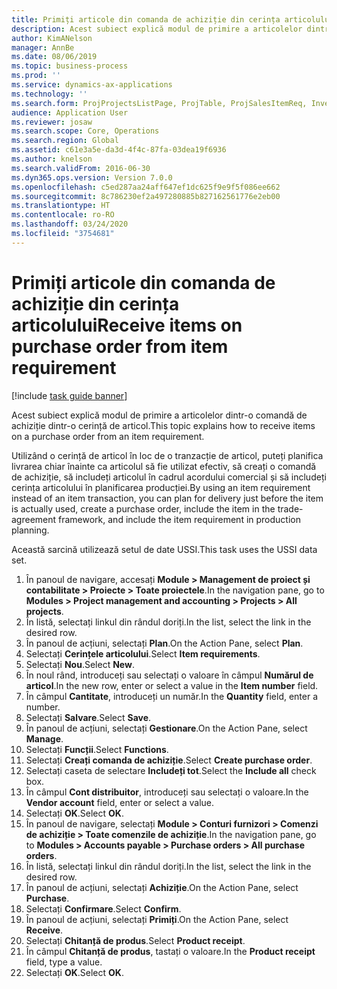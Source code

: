 ```yaml
---
title: Primiți articole din comanda de achiziție din cerința articolului
description: Acest subiect explică modul de primire a articolelor dintr-o comandă de achiziție dintr-o cerință de articol.
author: KimANelson
manager: AnnBe
ms.date: 08/06/2019
ms.topic: business-process
ms.prod: ''
ms.service: dynamics-ax-applications
ms.technology: ''
ms.search.form: ProjProjectsListPage, ProjTable, ProjSalesItemReq, InventItemIdLookupSimple, PurchCreateFromSalesOrder, VendAccountItemLookup, PurchTable, PurchEditLines
audience: Application User
ms.reviewer: josaw
ms.search.scope: Core, Operations
ms.search.region: Global
ms.assetid: c61e3a5e-da3d-4f4c-87fa-03dea19f6936
ms.author: knelson
ms.search.validFrom: 2016-06-30
ms.dyn365.ops.version: Version 7.0.0
ms.openlocfilehash: c5ed287aa24aff647ef1dc625f9e9f5f086ee662
ms.sourcegitcommit: 8c786230ef2a497280885b827162561776e2eb00
ms.translationtype: HT
ms.contentlocale: ro-RO
ms.lasthandoff: 03/24/2020
ms.locfileid: "3754681"
---
```

# <a name="receive-items-on-purchase-order-from-item-requirement"></a><span data-ttu-id="27463-103">Primiți articole din comanda de achiziție din cerința articolului</span><span class="sxs-lookup"><span data-stu-id="27463-103">Receive items on purchase order from item requirement</span></span>

[!include [task guide banner](../../includes/task-guide-banner.md)]

<span data-ttu-id="27463-104">Acest subiect explică modul de primire a articolelor dintr-o comandă de achiziție dintr-o cerință de articol.</span><span class="sxs-lookup"><span data-stu-id="27463-104">This topic explains how to receive items on a purchase order from an item requirement.</span></span>

<span data-ttu-id="27463-105">Utilizând o cerință de articol în loc de o tranzacție de articol, puteți planifica livrarea chiar înainte ca articolul să fie utilizat efectiv, să creați o comandă de achiziție, să includeți articolul în cadrul acordului comercial și să includeți cerința articolului în planificarea producției.</span><span class="sxs-lookup"><span data-stu-id="27463-105">By using an item requirement instead of an item transaction, you can plan for delivery just before the item is actually used, create a purchase order, include the item in the trade-agreement framework, and include the item requirement in production planning.</span></span> 

<span data-ttu-id="27463-106">Această sarcină utilizează setul de date USSI.</span><span class="sxs-lookup"><span data-stu-id="27463-106">This task uses the USSI data set.</span></span>

1. <span data-ttu-id="27463-107">În panoul de navigare, accesați **Module > Management de proiect și contabilitate > Proiecte > Toate proiectele**.</span><span class="sxs-lookup"><span data-stu-id="27463-107">In the navigation pane, go to **Modules > Project management and accounting > Projects > All projects**.</span></span>
2. <span data-ttu-id="27463-108">În listă, selectați linkul din rândul doriți.</span><span class="sxs-lookup"><span data-stu-id="27463-108">In the list, select the link in the desired row.</span></span>
3. <span data-ttu-id="27463-109">În panoul de acțiuni, selectați **Plan**.</span><span class="sxs-lookup"><span data-stu-id="27463-109">On the Action Pane, select **Plan**.</span></span>
4. <span data-ttu-id="27463-110">Selectați **Cerințele articolului**.</span><span class="sxs-lookup"><span data-stu-id="27463-110">Select **Item requirements**.</span></span>
5. <span data-ttu-id="27463-111">Selectați **Nou**.</span><span class="sxs-lookup"><span data-stu-id="27463-111">Select **New**.</span></span>
6. <span data-ttu-id="27463-112">În noul rând, introduceți sau selectați o valoare în câmpul **Numărul de articol**.</span><span class="sxs-lookup"><span data-stu-id="27463-112">In the new row, enter or select a value in the **Item number** field.</span></span>
7. <span data-ttu-id="27463-113">În câmpul **Cantitate**, introduceți un număr.</span><span class="sxs-lookup"><span data-stu-id="27463-113">In the **Quantity** field, enter a number.</span></span>
8. <span data-ttu-id="27463-114">Selectați **Salvare**.</span><span class="sxs-lookup"><span data-stu-id="27463-114">Select **Save**.</span></span>
9. <span data-ttu-id="27463-115">În panoul de acțiuni, selectați **Gestionare**.</span><span class="sxs-lookup"><span data-stu-id="27463-115">On the Action Pane, select **Manage**.</span></span>
10. <span data-ttu-id="27463-116">Selectați **Funcții**.</span><span class="sxs-lookup"><span data-stu-id="27463-116">Select **Functions**.</span></span>
11. <span data-ttu-id="27463-117">Selectați **Creați comanda de achiziție**.</span><span class="sxs-lookup"><span data-stu-id="27463-117">Select **Create purchase order**.</span></span>
12. <span data-ttu-id="27463-118">Selectați caseta de selectare **Includeți tot**.</span><span class="sxs-lookup"><span data-stu-id="27463-118">Select the **Include all** check box.</span></span>
13. <span data-ttu-id="27463-119">În câmpul **Cont distribuitor**, introduceți sau selectați o valoare.</span><span class="sxs-lookup"><span data-stu-id="27463-119">In the **Vendor account** field, enter or select a value.</span></span>
14. <span data-ttu-id="27463-120">Selectați **OK**.</span><span class="sxs-lookup"><span data-stu-id="27463-120">Select **OK**.</span></span>
15. <span data-ttu-id="27463-121">În panoul de navigare, selectați **Module > Conturi furnizori > Comenzi de achiziție > Toate comenzile de achiziție**.</span><span class="sxs-lookup"><span data-stu-id="27463-121">In the navigation pane, go to **Modules > Accounts payable > Purchase orders > All purchase orders**.</span></span>
16. <span data-ttu-id="27463-122">În listă, selectați linkul din rândul doriți.</span><span class="sxs-lookup"><span data-stu-id="27463-122">In the list, select the link in the desired row.</span></span>
17. <span data-ttu-id="27463-123">În panoul de acțiuni, selectați **Achiziție**.</span><span class="sxs-lookup"><span data-stu-id="27463-123">On the Action Pane, select **Purchase**.</span></span>
18. <span data-ttu-id="27463-124">Selectați **Confirmare**.</span><span class="sxs-lookup"><span data-stu-id="27463-124">Select **Confirm**.</span></span>
19. <span data-ttu-id="27463-125">În panoul de acțiuni, selectați **Primiți**.</span><span class="sxs-lookup"><span data-stu-id="27463-125">On the Action Pane, select **Receive**.</span></span>
20. <span data-ttu-id="27463-126">Selectați **Chitanță de produs**.</span><span class="sxs-lookup"><span data-stu-id="27463-126">Select **Product receipt**.</span></span>
21. <span data-ttu-id="27463-127">În câmpul **Chitanță de produs**, tastați o valoare.</span><span class="sxs-lookup"><span data-stu-id="27463-127">In the **Product receipt** field, type a value.</span></span>
22. <span data-ttu-id="27463-128">Selectați **OK**.</span><span class="sxs-lookup"><span data-stu-id="27463-128">Select **OK**.</span></span>

